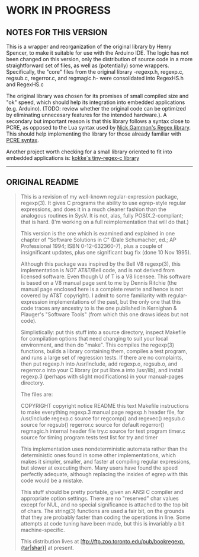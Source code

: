 # **WORK IN PROGRESS**

## NOTES FOR THIS VERSION

This is a wrapper and reorganization of the original library by Henry Spencer, to
make it suitable for use with the Arduino IDE. The logic has not been changed
on this version, only the distribution of source code in a more straightforward
set of files, as well as (potentially) some wrappers. Specifically, the "core" files
from the original library -regexp.h, regexp.c, regsub.c, regerror.c, and regmagic.h-
were consolidated into RegexHS.h and RegexHS.c

The original library was chosen for its promises of small compiled size and "ok"
speed, which should help its integration into embedded applications (e.g. Arduino).
(TODO: review whether the original code can be optimized by eliminating unnecesary
features for the intended hardware.). A secondary but important reason is that 
this library follows a syntax close to PCRE, as opposed to the Lua syntax used by
[Nick Gammon's Regex library](https://github.com/nickgammon/Regexp). This should 
help implementing the library for those already familiar with 
[PCRE syntax](https://www.pcre.org/original/doc/html/pcre.html).


Another project worth checking for a small library oriented to fit into embedded
applications is: [kokke´s tiny-regex-c library](https://github.com/kokke/tiny-regex-c)

---
## ORIGINAL README

>This is a revision of my well-known regular-expression package, regexp(3).
>It gives C programs the ability to use egrep-style regular expressions, and
>does it in a much cleaner fashion than the analogous routines in SysV.
>It is not, alas, fully POSIX.2-compliant; that is hard.  (I'm working on
>a full reimplementation that will do that.)
>
>This version is the one which is examined and explained in one chapter of
>"Software Solutions in C" (Dale Schumacher, ed.; AP Professional 1994;
>ISBN 0-12-632360-7), plus a couple of insignificant updates, plus one
>significant bug fix (done 10 Nov 1995).
>
>Although this package was inspired by the Bell V8 regexp(3), this
>implementation is *NOT* AT&T/Bell code, and is not derived from licensed
>software.  Even though U of T is a V8 licensee.  This software is based on
>a V8 manual page sent to me by Dennis Ritchie (the manual page enclosed
>here is a complete rewrite and hence is not covered by AT&T copyright).
>I admit to some familiarity with regular-expression implementations of
>the past, but the only one that this code traces any ancestry to is the
>one published in Kernighan & Plauger's "Software Tools" (from which
>this one draws ideas but not code).
>
>Simplistically:  put this stuff into a source directory, inspect Makefile
>for compilation options that need changing to suit your local environment,
>and then do "make".  This compiles the regexp(3) functions, builds a
>library containing them, compiles a test program, and runs a large set of
>regression tests.  If there are no complaints, then put regexp.h into
>/usr/include, add regexp.o, regsub.o, and regerror.o into your C library
>(or put libre.a into /usr/lib), and install regexp.3 (perhaps with slight
>modifications) in your manual-pages directory. 
>
>The files are:
>
>COPYRIGHT	copyright notice
>README		this text
>Makefile	instructions to make everything
>regexp.3	manual page
>regexp.h	header file, for /usr/include
>regexp.c	source for regcomp() and regexec()
>regsub.c	source for regsub()
>regerror.c	source for default regerror()
>regmagic.h	internal header file
>try.c		source for test program
>timer.c		source for timing program
>tests		test list for try and timer
>
>This implementation uses nondeterministic automata rather than the
>deterministic ones found in some other implementations, which makes it
>simpler, smaller, and faster at compiling regular expressions, but slower
>at executing them.  Many users have found the speed perfectly adequate,
>although replacing the insides of egrep with this code would be a mistake.
>
>This stuff should be pretty portable, given an ANSI C compiler and
>appropriate option settings.  There are no "reserved" char values except for
>NUL, and no special significance is attached to the top bit of chars.
>The string(3) functions are used a fair bit, on the grounds that they are
>probably faster than coding the operations in line.  Some attempts at code
>tuning have been made, but this is invariably a bit machine-specific.
>
>This distribution lives at [ftp://ftp.zoo.toronto.edu/pub/bookregexp.{tar|shar}]
>at present.
>